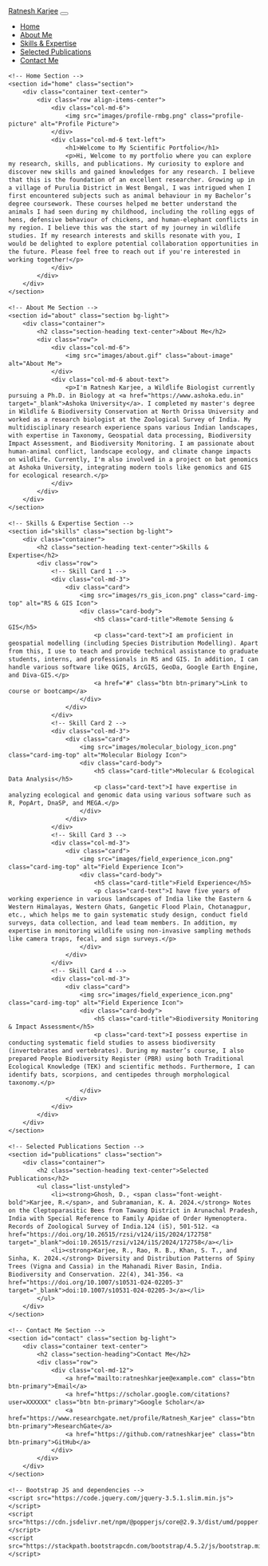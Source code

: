 <!-- DOCTYPE html -->
<html lang="en">
<head>
    <meta charset="UTF-8">
    <meta name="viewport" content="width=device-width, initial-scale=1.0">
    <!-- Title -->
    <title>Ratnesh Karjee</title>
    <!-- Bootstrap CSS -->
    <link rel="stylesheet" href="https://stackpath.bootstrapcdn.com/bootstrap/4.5.2/css/bootstrap.min.css">
    <!-- Custom CSS -->
    <link rel="stylesheet" href="styles.css">
    <style>
        /* Custom styles for the portfolio */
        .profile-picture {
            width: 200px;
            height: auto;
            border-radius: 10px;
        }
        .about-image {
            width: 100%;
            height: auto;
            max-width: 600px;
            border: 5px solid #ddd;
        }
        .about-text {
            text-align: justify;
        }
    </style>
</head>
<body>
    <!-- Navigation Bar -->
    <nav class="navbar navbar-expand-lg navbar-dark bg-dark">
        <a class="navbar-brand" href="#">Ratnesh Karjee</a>
        <button class="navbar-toggler" type="button" data-toggle="collapse" data-target="#navbarNav" aria-controls="navbarNav" aria-expanded="false" aria-label="Toggle navigation">
            <span class="navbar-toggler-icon"></span>
        </button>
        <div class="collapse navbar-collapse" id="navbarNav">
            <ul class="navbar-nav">
                <li class="nav-item">
                    <a class="nav-link" href="#home">Home</a>
                </li>
                <li class="nav-item">
                    <a class="nav-link" href="#about">About Me</a>
                </li>
                <li class="nav-item">
                    <a class="nav-link" href="#skills">Skills & Expertise</a>
                </li>
                <li class="nav-item">
                    <a class="nav-link" href="#publications">Selected Publications</a>
                </li>
                <li class="nav-item">
                    <a class="nav-link" href="#contact">Contact Me</a>
                </li>
            </ul>
        </div>
    </nav>

    <!-- Home Section -->
    <section id="home" class="section">
        <div class="container text-center">
            <div class="row align-items-center">
                <div class="col-md-6">
                    <img src="images/profile-rmbg.png" class="profile-picture" alt="Profile Picture">
                </div>
                <div class="col-md-6 text-left">
                    <h1>Welcome to My Scientific Portfolio</h1>
                    <p>Hi, Welcome to my portfolio where you can explore my research, skills, and publications. My curiosity to explore and discover new skills and gained knowledges for any research. I believe that this is the foundation of an excellent researcher. Growing up in a village of Purulia District in West Bengal, I was intrigued when I first encountered subjects such as animal behaviour in my Bachelor’s degree coursework. These courses helped me better understand the animals I had seen during my childhood, including the rolling eggs of hens, defensive behaviour of chickens, and human-elephant conflicts in my region. I believe this was the start of my journey in wildlife studies. If my research interests and skills resonate with you, I would be delighted to explore potential collaboration opportunities in the future. Please feel free to reach out if you're interested in working together!</p>
                </div>
            </div>
        </div>
    </section>

    <!-- About Me Section -->
    <section id="about" class="section bg-light">
        <div class="container">
            <h2 class="section-heading text-center">About Me</h2>
            <div class="row">
                <div class="col-md-6">
                    <img src="images/about.gif" class="about-image" alt="About Me">
                </div>
                <div class="col-md-6 about-text">
                    <p>I'm Ratnesh Karjee, a Wildlife Biologist currently pursuing a Ph.D. in Biology at <a href="https://www.ashoka.edu.in" target="_blank">Ashoka University</a>. I completed my master's degree in Wildlife & Biodiversity Conservation at North Orissa University and worked as a research biologist at the Zoological Survey of India. My multidisciplinary research experience spans various Indian landscapes, with expertise in Taxonomy, Geospatial data processing, Biodiversity Impact Assessment, and Biodiversity Monitoring. I am passionate about human-animal conflict, landscape ecology, and climate change impacts on wildlife. Currently, I'm also involved in a project on bat genomics at Ashoka University, integrating modern tools like genomics and GIS for ecological research.</p>
                </div>
            </div>
        </div>
    </section>

    <!-- Skills & Expertise Section -->
    <section id="skills" class="section bg-light">
        <div class="container">
            <h2 class="section-heading text-center">Skills & Expertise</h2>
            <div class="row">
                <!-- Skill Card 1 -->
                <div class="col-md-3">
                    <div class="card">
                        <img src="images/rs_gis_icon.png" class="card-img-top" alt="RS & GIS Icon">
                        <div class="card-body">
                            <h5 class="card-title">Remote Sensing & GIS</h5>
                            <p class="card-text">I am proficient in geospatial modelling (including Species Distribution Modelling). Apart from this, I use to teach and provide technical assistance to graduate students, interns, and professionals in RS and GIS. In addition, I can handle various software like QGIS, ArcGIS, GeoDa, Google Earth Engine, and Diva-GIS.</p>
                            <a href="#" class="btn btn-primary">Link to course or bootcamp</a>
                        </div>
                    </div>
                </div>
                <!-- Skill Card 2 -->
                <div class="col-md-3">
                    <div class="card">
                        <img src="images/molecular_biology_icon.png" class="card-img-top" alt="Molecular Biology Icon">
                        <div class="card-body">
                            <h5 class="card-title">Molecular & Ecological Data Analysis</h5>
                            <p class="card-text">I have expertise in analyzing ecological and genomic data using various software such as R, PopArt, DnaSP, and MEGA.</p>
                        </div>
                    </div>
                </div>
                <!-- Skill Card 3 -->
                <div class="col-md-3">
                    <div class="card">
                        <img src="images/field_experience_icon.png" class="card-img-top" alt="Field Experience Icon">
                        <div class="card-body">
                            <h5 class="card-title">Field Experience</h5>
                            <p class="card-text">I have five years of working experience in various landscapes of India like the Eastern & Western Himalayas, Western Ghats, Gangetic Flood Plain, Chotanagpur, etc., which helps me to gain systematic study design, conduct field surveys, data collection, and lead team members. In addition, my expertise in monitoring wildlife using non-invasive sampling methods like camera traps, fecal, and sign surveys.</p>
                        </div>
                    </div>
                </div>
                <!-- Skill Card 4 -->
                <div class="col-md-3">
                    <div class="card">
                        <img src="images/field_experience_icon.png" class="card-img-top" alt="Field Experience Icon">
                        <div class="card-body">
                            <h5 class="card-title">Biodiversity Monitoring & Impact Assessment</h5>
                            <p class="card-text">I possess expertise in conducting systematic field studies to assess biodiversity (invertebrates and vertebrates). During my master’s course, I also prepared People Biodiversity Register (PBR) using both Traditional Ecological Knowledge (TEK) and scientific methods. Furthermore, I can identify bats, scorpions, and centipedes through morphological taxonomy.</p>
                        </div>
                    </div>
                </div>
            </div>
        </div>
    </section>

    <!-- Selected Publications Section -->
    <section id="publications" class="section">
        <div class="container">
            <h2 class="section-heading text-center">Selected Publications</h2>
            <ul class="list-unstyled">
                <li><strong>Ghosh, D., <span class="font-weight-bold">Karjee, R.</span>, and Subramanian, K. A. 2024.</strong> Notes on the Cleptoparasitic Bees from Tawang District in Arunachal Pradesh, India with Special Reference to Family Apidae of Order Hymenoptera. Records of Zoological Survey of India.124 (iS), 501-512. <a href="https://doi.org/10.26515/rzsi/v124/i1S/2024/172758" target="_blank">doi:10.26515/rzsi/v124/i1S/2024/172758</a></li>
                <li><strong>Karjee, R., Rao, R. B., Khan, S. T., and Sinha, K. 2024.</strong> Diversity and Distribution Patterns of Spiny Trees (Vigna and Cassia) in the Mahanadi River Basin, India. Biodiversity and Conservation. 22(4), 341-356. <a href="https://doi.org/10.1007/s10531-024-02205-3" target="_blank">doi:10.1007/s10531-024-02205-3</a></li>
            </ul>
        </div>
    </section>

    <!-- Contact Me Section -->
    <section id="contact" class="section bg-light">
        <div class="container text-center">
            <h2 class="section-heading">Contact Me</h2>
            <div class="row">
                <div class="col-md-12">
                    <a href="mailto:ratneshkarjee@example.com" class="btn btn-primary">Email</a>
                    <a href="https://scholar.google.com/citations?user=XXXXXX" class="btn btn-primary">Google Scholar</a>
                    <a href="https://www.researchgate.net/profile/Ratnesh_Karjee" class="btn btn-primary">ResearchGate</a>
                    <a href="https://github.com/ratneshkarjee" class="btn btn-primary">GitHub</a>
                </div>
            </div>
        </div>
    </section>

    <!-- Bootstrap JS and dependencies -->
    <script src="https://code.jquery.com/jquery-3.5.1.slim.min.js"></script>
    <script src="https://cdn.jsdelivr.net/npm/@popperjs/core@2.9.3/dist/umd/popper.min.js"></script>
    <script src="https://stackpath.bootstrapcdn.com/bootstrap/4.5.2/js/bootstrap.min.js"></script>
</body>
</html>
